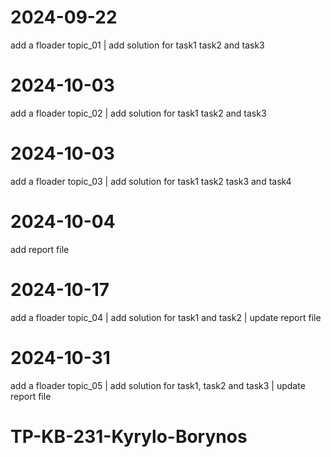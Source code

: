 # 2024-09-22
add a floader topic_01 | 
add solution for task1 task2 and task3

# 2024-10-03
add a floader topic_02 | 
add solution for task1 task2 and task3

# 2024-10-03
add a floader topic_03 | 
add solution for task1 task2 task3 and task4

# 2024-10-04
add report file

# 2024-10-17
add a floader topic_04 | 
add solution for task1 and task2 | 
update report file

# 2024-10-31
add a floader topic_05 | 
add solution for task1, task2 and task3 |
update report file

# TP-KB-231-Kyrylo-Borynos
